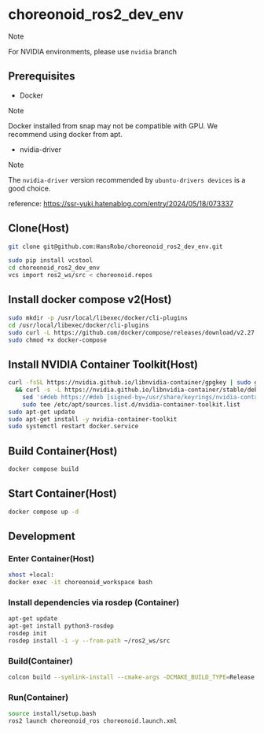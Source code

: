 # choreonoid_ros2_dev_env

> [!NOTE]
> For NVIDIA environments, please use `nvidia` branch

## Prerequisites

- Docker

> [!NOTE]
> Docker installed from snap may not be compatible with GPU.
> We recommend using docker from apt.

- nvidia-driver

> [!NOTE]
> The `nvidia-driver` version recommended by `ubuntu-drivers devices` is a good choice.

reference: https://ssr-yuki.hatenablog.com/entry/2024/05/18/073337

## Clone(Host)

```bash
git clone git@github.com:HansRobo/choreonoid_ros2_dev_env.git
```

```bash
sudo pip install vcstool
cd choreonoid_ros2_dev_env
vcs import ros2_ws/src < choreonoid.repos
```

## Install docker compose v2(Host)

```bash
sudo mkdir -p /usr/local/libexec/docker/cli-plugins
cd /usr/local/libexec/docker/cli-plugins
sudo curl -L https://github.com/docker/compose/releases/download/v2.27.0/docker-compose-linux-x86_64 -o docker-compose
sudo chmod +x docker-compose
```

## Install NVIDIA Container Toolkit(Host)

```bash
curl -fsSL https://nvidia.github.io/libnvidia-container/gpgkey | sudo gpg --dearmor -o /usr/share/keyrings/nvidia-container-toolkit-keyring.gpg \
  && curl -s -L https://nvidia.github.io/libnvidia-container/stable/deb/nvidia-container-toolkit.list | \
    sed 's#deb https://#deb [signed-by=/usr/share/keyrings/nvidia-container-toolkit-keyring.gpg] https://#g' | \
    sudo tee /etc/apt/sources.list.d/nvidia-container-toolkit.list
sudo apt-get update
sudo apt-get install -y nvidia-container-toolkit
sudo systemctl restart docker.service
```

## Build Container(Host)

```bash
docker compose build
```

## Start Container(Host)

```bash
docker compose up -d
```

## Development

### Enter Container(Host)

```bash
xhost +local:
docker exec -it choreonoid_workspace bash
```

### Install dependencies via rosdep (Container)

```bash
apt-get update
apt-get install python3-rosdep
rosdep init
rosdep install -i -y --from-path ~/ros2_ws/src
```

### Build(Container)

```bash
colcon build --symlink-install --cmake-args -DCMAKE_BUILD_TYPE=Release
```

### Run(Container)

```bash
source install/setup.bash
ros2 launch choreonoid_ros choreonoid.launch.xml
```
